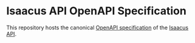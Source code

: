 # Isaacus API OpenAPI Specification
This repository hosts the canonical [OpenAPI specification](openapi.yaml) of the [Isaacus API](https://docs.isaacus.com/api).
